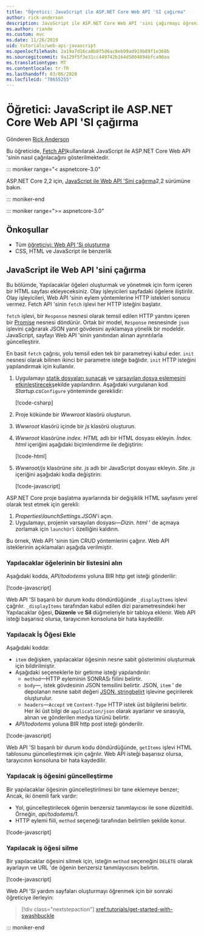 ```yaml
---
title: "Öğretici: JavaScript ile ASP.NET Core Web API 'SI çağırma"
author: rick-anderson
description: JavaScript ile ASP.NET Core Web API 'sini çağırmayı öğrenin.
ms.author: riande
ms.custom: mvc
ms.date: 11/26/2019
uid: tutorials/web-api-javascript
ms.openlocfilehash: 2a19a7d16ca8b8f5d6ac8eb99ad919b89f1e368b
ms.sourcegitcommit: 9a129f5f3e31cc449742b164d5004894bfca90aa
ms.translationtype: MT
ms.contentlocale: tr-TR
ms.lasthandoff: 03/06/2020
ms.locfileid: "78655255"
---
```

# <a name="tutorial-call-an-aspnet-core-web-api-with-javascript"></a>Öğretici: JavaScript ile ASP.NET Core Web API 'SI çağırma

Gönderen [Rick Anderson](https://twitter.com/RickAndMSFT)

Bu öğreticide, [Fetch API](https://developer.mozilla.org/docs/Web/API/Fetch_API)kullanılarak JavaScript ile ASP.NET Core Web API 'sinin nasıl çağrılacağını gösterilmektedir.

::: moniker range="< aspnetcore-3.0"

ASP.NET Core 2,2 için, [JavaScript ile Web API 'Sini çağırma](xref:tutorials/first-web-api#call-the-web-api-with-javascript)2,2 sürümüne bakın.

::: moniker-end

::: moniker range=">= aspnetcore-3.0"

## <a name="prerequisites"></a>Önkoşullar

* Tüm [öğreticiyi: Web API 'Si oluşturma](xref:tutorials/first-web-api)
* CSS, HTML ve JavaScript ile benzerlik

## <a name="call-the-web-api-with-javascript"></a>JavaScript ile Web API 'sini çağırma

Bu bölümde, Yapılacaklar öğeleri oluşturmak ve yönetmek için form içeren bir HTML sayfası ekleyeceksiniz. Olay işleyicileri sayfadaki öğelere iliştirilir. Olay işleyicileri, Web API 'sinin eylem yöntemlerine HTTP istekleri sonucu vermez. Fetch API 'sinin `fetch` işlevi her HTTP isteğini başlatır.

`fetch` işlevi, bir `Response` nesnesi olarak temsil edilen HTTP yanıtını içeren bir [Promise](https://developer.mozilla.org/docs/Web/JavaScript/Reference/Global_Objects/Promise) nesnesi döndürür. Ortak bir model, `Response` nesnesinde `json` işlevini çağırarak JSON yanıt gövdesini ayıklamaya yönelik bir modeldir. JavaScript, sayfayı Web API 'sinin yanıtından alınan ayrıntılarla güncelleştirir.

En basit `fetch` çağrısı, yolu temsil eden tek bir parametreyi kabul eder. `init` nesnesi olarak bilinen ikinci bir parametre isteğe bağlıdır. `init` HTTP isteğini yapılandırmak için kullanılır.

1. Uygulamayı [statik dosyaları sunacak](/dotnet/api/microsoft.aspnetcore.builder.staticfileextensions.usestaticfiles#Microsoft_AspNetCore_Builder_StaticFileExtensions_UseStaticFiles_Microsoft_AspNetCore_Builder_IApplicationBuilder_) ve [varsayılan dosya eşlemesini etkinleştirecek](/dotnet/api/microsoft.aspnetcore.builder.defaultfilesextensions.usedefaultfiles#Microsoft_AspNetCore_Builder_DefaultFilesExtensions_UseDefaultFiles_Microsoft_AspNetCore_Builder_IApplicationBuilder_)şekilde yapılandırın. Aşağıdaki vurgulanan kod *Startup.cs*`Configure` yönteminde gereklidir:

    [!code-csharp[](first-web-api/samples/3.0/TodoApi/StartupJavaScript.cs?highlight=8-9&name=snippet_configure)]

1. Proje kökünde bir *Wwwroot* klasörü oluşturun.

1. *Wwwroot* klasörü içinde bir *js* klasörü oluşturun.

1. *Wwwroot* klasörüne *index. HTML* adlı bir HTML dosyası ekleyin. *İndex. html* içeriğini aşağıdaki biçimlendirme ile değiştirin:

    [!code-html[](first-web-api/samples/3.0/TodoApi/wwwroot/index.html)]

1. *Wwwroot/js* klasörüne *site. js* adlı bir JavaScript dosyası ekleyin. *Site. js* içeriğini aşağıdaki kodla değiştirin:

    [!code-javascript[](first-web-api/samples/3.0/TodoApi/wwwroot/js/site.js?name=snippet_SiteJs)]

ASP.NET Core proje başlatma ayarlarında bir değişiklik HTML sayfasını yerel olarak test etmek için gerekli:

1. *Properties\launchSettings.JSON*'i açın.
1. Uygulamayı, projenin varsayılan dosyası&mdash;*Dizin. html* ' de açmaya zorlamak için `launchUrl` özelliğini kaldırın.

Bu örnek, Web API 'sinin tüm CRUD yöntemlerini çağırır. Web API isteklerinin açıklamaları aşağıda verilmiştir.

### <a name="get-a-list-of-to-do-items"></a>Yapılacaklar öğelerinin bir listesini alın

Aşağıdaki kodda, *API/todoıtems* yoluna BIR http get isteği gönderilir:

[!code-javascript[](first-web-api/samples/3.0/TodoApi/wwwroot/js/site.js?name=snippet_GetItems)]

Web API 'SI başarılı bir durum kodu döndürdüğünde `_displayItems` işlevi çağrılır. `_displayItems` tarafından kabul edilen dizi parametresindeki her Yapılacaklar öğesi, **Düzenle** ve **Sil** düğmeleriyle bir tabloya eklenir. Web API isteği başarısız olursa, tarayıcının konsoluna bir hata kaydedilir.

### <a name="add-a-to-do-item"></a>Yapılacak İş Öğesi Ekle

Aşağıdaki kodda:

* `item` değişken, yapılacaklar öğesinin nesne sabit gösterimini oluşturmak için bildirilmiştir.
* Aşağıdaki seçeneklerle bir getirme isteği yapılandırılır:
  * `method`&mdash;HTTP eyleminin SONRASı fiilini belirtir.
  * `body`&mdash;, istek gövdesinin JSON temsilini belirtir. JSON, `item` ' de depolanan nesne sabit değeri [JSON. stringbelirt](https://developer.mozilla.org/docs/Web/JavaScript/Reference/Global_Objects/JSON/stringify) işlevine geçirilerek oluşturulur.
  * `headers`&mdash;`Accept` ve `Content-Type` HTTP istek üst bilgilerini belirtir. Her iki üst bilgi de `application/json` olarak ayarlanır ve sırasıyla, alınan ve gönderilen medya türünü belirtir.
* *API/todoıtems* yoluna BIR http post isteği gönderilir.

[!code-javascript[](first-web-api/samples/3.0/TodoApi/wwwroot/js/site.js?name=snippet_AddItem)]

Web API 'SI başarılı bir durum kodu döndürdüğünde, `getItems` işlevi HTML tablosunu güncelleştirmek için çağrılır. Web API isteği başarısız olursa, tarayıcının konsoluna bir hata kaydedilir.

### <a name="update-a-to-do-item"></a>Yapılacak iş öğesini güncelleştirme

Bir yapılacaklar öğesinin güncelleştirilmesi bir tane eklemeye benzer; Ancak, iki önemli fark vardır:

* Yol, güncelleştirilecek öğenin benzersiz tanımlayıcısı ile sone düzeltildi. Örneğin, *api/todoıtems/1*.
* HTTP eylemi fiili, `method` seçeneği tarafından belirtilen şekilde konur.

[!code-javascript[](first-web-api/samples/3.0/TodoApi/wwwroot/js/site.js?name=snippet_UpdateItem)]

### <a name="delete-a-to-do-item"></a>Yapılacak iş öğesi silme

Bir yapılacaklar öğesini silmek için, isteğin `method` seçeneğini `DELETE` olarak ayarlayın ve URL 'de öğenin benzersiz tanımlayıcısını belirtin.

[!code-javascript[](first-web-api/samples/3.0/TodoApi/wwwroot/js/site.js?name=snippet_DeleteItem)]

Web API 'SI yardım sayfaları oluşturmayı öğrenmek için bir sonraki öğreticiye ilerleyin:

> [!div class="nextstepaction"]
> <xref:tutorials/get-started-with-swashbuckle>

::: moniker-end
